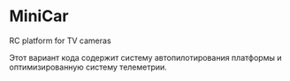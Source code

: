 # MiniCar
RC platform for TV cameras

Этот вариант кода содержит систему автопилотирования платформы и оптимизированную систему телеметрии.
